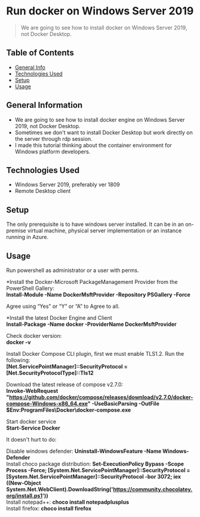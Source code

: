 # Run docker on Windows Server 2019
> We are going to see how to install docker on Windows Server 2019, not Docker Desktop.

## Table of Contents
* [General Info](#general-information)
* [Technologies Used](#technologies-used)
* [Setup](#setup)
* [Usage](#usage)

<!-- * [License](#license) -->


## General Information
- We are going to see how to install docker engine on Windows Server 2019, not Docker Desktop.
- Sometimes we don't want to install Docker Desktop but work directly on the server through rdp session.
- I made this tutorial thinking about the container environment for Windows platform developers.


<!-- You don't have to answer all the questions - just the ones relevant to your project. -->


## Technologies Used
- Windows Server 2019, preferably ver 1809
- Remote Desktop client


## Setup
The only prerequisite is to have windows server installed. It can be in an on-premise virtual machine, physical server implementation or an instance running in Azure.


## Usage
Run powershell as administrator or a user with perms.  

*Install the Docker-Microsoft PackageManagement Provider from the PowerShell Gallery:  
**Install-Module -Name DockerMsftProvider -Repository PSGallery -Force**   

Agree using “Yes” or “Y” or “A” to Agree to all.  

*Install the latest Docker Engine and Client  
**Install-Package -Name docker -ProviderName DockerMsftProvider**  

Check docker version:  
**docker -v**  

Install Docker Compose CLI plugin, first we must enable TLS1.2. Run the following:  
**[Net.ServicePointManager]::SecurityProtocol = [Net.SecurityProtocolType]::Tls12**  

Download the latest release of compose v2.7.0:  
**Invoke-WebRequest "https://github.com/docker/compose/releases/download/v2.7.0/docker-compose-Windows-x86_64.exe" -UseBasicParsing -OutFile $Env:ProgramFiles\Docker\docker-compose.exe**  

Start docker service  
**Start-Service Docker**  

It doesn't hurt to do:  

Disable windows defender: **Uninstall-WindowsFeature -Name Windows-Defender**  
Install choco package distribution: **Set-ExecutionPolicy Bypass -Scope Process -Force; [System.Net.ServicePointManager]::SecurityProtocol = [System.Net.ServicePointManager]::SecurityProtocol -bor 3072; iex ((New-Object System.Net.WebClient).DownloadString('https://community.chocolatey.org/install.ps1'))**  
Install notepad++: **choco install notepadplusplus**  
Install firefox: **choco install firefox**  

 
